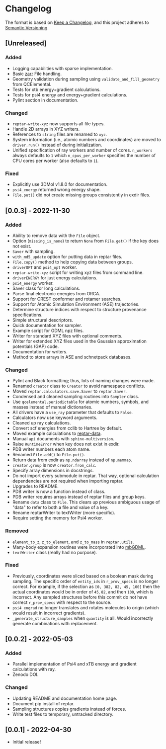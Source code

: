 # Changelog

The format is based on [Keep a Changelog](https://keepachangelog.com/en/1.0.0/), and this project adheres to [Semantic Versioning](https://semver.org/spec/v2.0.0.html).

## [Unreleased]

### Added

- Logging capabilities with sparse implementation.
- Basic [zarr](https://zarr.readthedocs.io/en/stable/index.html) File handling.
- Geometry validation during sampling using ``validate_and_fill_geometry`` from
QCElemental.
- Tests for xtb energy+gradient calculations.
- Tests for psi4 energy and energy+gradient calculations.
- Pylint section in documentation.

### Changed

- ``reptar-write-xyz`` now supports all file types.
- Handle 2D arrays in XYZ writers.
- References to ``string`` files are renamed to ``xyz``.
- System information (i.e., atomic numbers and coordinates) are moved to
``driver.run()`` instead of during initialization.
- Unified specification of ray workers and number of cores.
``n_workers`` always defaults to ``1`` which ``n_cpus_per_worker`` specifies the number
of CPU cores per worker (also defaults to ``1``).

### Fixed

- Explicitly use 3DMol v1.8.0 for documentation.
- ``psi4_energy`` returned wrong energy shape.
- ``File.put()`` did not create missing groups consistently in exdir files.

## [0.0.3] - 2022-11-30

### Added

- Ability to remove data with the ``File`` object.
- Option (``missing_is_none``) to return ``None`` from ``File.get()`` if the key does not exist.
- ``Saver`` with sampling.
- ``with_md5_update`` option for putting data in reptar files.
- ``File.copy()`` method to help copying data between groups.
- ``driverOPT`` and ``psi4_opt`` worker.
- ``reptar-write-xyz`` script for writing xyz files from command line.
- ``driverENERGY`` for just energy calculations.
- ``psi4_energy`` worker.
- Saver class for long calculations.
- Parse final electronic energies from ORCA.
- Support for CREST conformer and rotamer searches.
- Support for Atomic Simulation Environment (ASE) trajectories.
- Determine structure indices with respect to structure provenance specifications.
- Simple structural descriptors.
- Quick documentation for sampler.
- Example script for GDML npz files.
- Writer for standard XYZ files with optional comments.
- Writer for extended XYZ files used in the Gaussian approximation potentials (GAP) code.
- Documentation for writers.
- Method to store arrays in ASE and schnetpack databases.

### Changed

- Pylint and Black formatting; thus, lots of naming changes were made.
- Renamed ``creator`` class to ``Creator`` to avoid namespace conflicts.
- Moved ``reptar.calculators.save.Saver`` to ``reptar.Saver``.
- Condensed and cleaned sampling routines into ``Sampler`` class.
- Use ``qcelemental.periodictable`` for atomic numbers, symbols, and masses instead of manual dictionaries.
- All drivers have a ``use_ray`` parameter that defaults to ``False``.
- Calculators now use keyword arguments.
- Cleaned up ray calculations.
- Convert scf energies from cclib to Hartree by default.
- Moved example calculations to [reptar-data](https://github.com/aalexmmaldonado/reptar-data).
- Manual ``api`` documents with ``sphinx-multiversion``.
- Raise ``RuntimeError`` when key does not exist in exdir.
- PDB writer numbers each atom name.
- Renamed ``File.add()`` to ``File.put()``.
- Return data from exdir as ``np.ndarray`` instead of ``np.memmap``.
- ``creator.group`` is now ``creator.from_calc``.
- Specify array dimensions in docstrings.
- Do not import every submodule in reptar.
That way, optional calculation dependencies are not required when importing reptar.
- Upgrades to README.
- PDB writer is now a function instead of class.
- PDB writer requires arrays instead of reptar files and group keys.
- Rename ``data`` class to ``File``.
This clears up previous ambiguous usage of "data" to refer to both a file and value of a key.
- Rename reptarWriter to textWriter (more specific).
- Require setting the memory for Psi4 worker.

### Removed

- ``element_to_z``, ``z_to_element``, and ``z_to_mass`` in ``reptar.utils``.
- Many-body expansion routines were incorporated into [mbGDML](https://keithgroup.github.io/mbGDML/index.html).
- ``textWriter`` class (really had no purpose).

### Fixed

- Previously, coordinates were sliced based on a boolean mask during sampling.
The specific order of ``entity_ids`` in ``r_prov_specs`` is no longer correct.
For example, if the selection as ``[0, 382, 82, 45, 100]`` then the actual coordinates would be in order of ``45``, ``82``, and then ``100``, which is incorrect.
Any sampled structures before this commit do not have correct ``r_prov_specs`` with respect to the source.
- ``psi4_engrad`` no longer translates and rotates molecules to origin (which would result in incorrect gradients).
- ``_generate_structure_samples`` when ``quantity`` is all.
Would incorrectly generate combinations with replacement.

## [0.0.2] - 2022-05-03

### Added

- Parallel implementation of Psi4 and xTB energy and gradient calculations with ray.
- Zenodo DOI.

### Changed

- Updating README and documentation home page.
- Document pip install of reptar.
- Sampling structures copies gradients instead of forces.
- Write test files to temporary, untracked directory.

## [0.0.1] - 2022-04-30

- Initial release!
